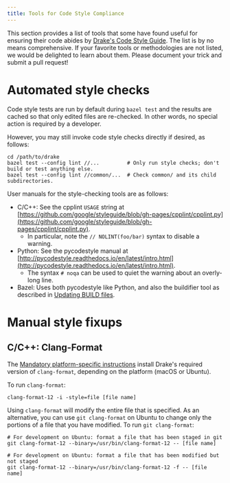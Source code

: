 ```yaml
---
title: Tools for Code Style Compliance
---
```


This section provides a list of tools that some have found useful for ensuring
their code abides by [Drake's Code Style Guide](/code_style_guide.html). The list
is by no means comprehensive.
If your favorite tools or methodologies are not listed, we would be delighted
to learn about them. Please document your trick and submit a pull request!


# Automated style checks

Code style tests are run by default during ``bazel test`` and the results are
cached so that only edited files are re-checked.  In other words, no special
action is required by a developer.

However, you may still invoke code style checks directly if desired, as
follows:

```
cd /path/to/drake
bazel test --config lint //...         # Only run style checks; don't build or test anything else.
bazel test --config lint //common/...  # Check common/ and its child subdirectories.
```

User manuals for the style-checking tools are as follows:

* C/C++: See the cpplint ``USAGE`` string at
  [https://github.com/google/styleguide/blob/gh-pages/cpplint/cpplint.py](https://github.com/google/styleguide/blob/gh-pages/cpplint/cpplint.py).
  * In particular, note the ``// NOLINT(foo/bar)`` syntax to disable a warning.
* Python: See the pycodestyle manual at
  [http://pycodestyle.readthedocs.io/en/latest/intro.html](http://pycodestyle.readthedocs.io/en/latest/intro.html).
  * The syntax ``# noqa`` can be used to quiet the warning about an overly-long
    line.
* Bazel: Uses both pycodestyle like Python, and also the buildifier tool as
  described in [Updating BUILD files](/bazel.html#updating-build-files).


# Manual style fixups

## C/C++: Clang-Format

The [Mandatory platform-specific instructions](/from_source.html#mandatory-platform-specific-instructions)
install Drake's required version of ``clang-format``, depending on the platform
(macOS or Ubuntu).

To run ``clang-format``:

```
clang-format-12 -i -style=file [file name]
```

Using ``clang-format`` will modify the entire file that is specified. As an
alternative, you can use ``git clang-format`` on Ubuntu to change only the
portions of a file that you have modified. To run ``git clang-format``:

```
# For development on Ubuntu: format a file that has been staged in git
git clang-format-12 --binary=/usr/bin/clang-format-12 -- [file name]

# For development on Ubuntu: format a file that has been modified but not staged
git clang-format-12 --binary=/usr/bin/clang-format-12 -f -- [file name]
```
